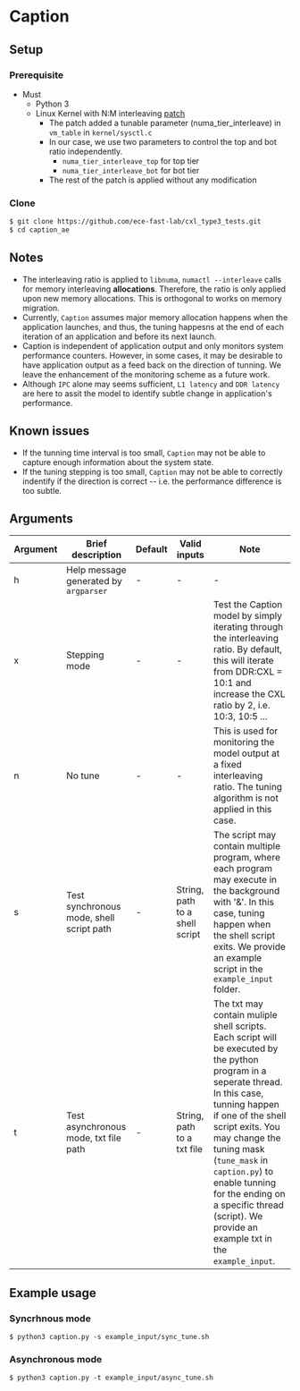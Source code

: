 # Caption

## Setup
### Prerequisite
- Must
    - Python 3
    - Linux Kernel with N:M interleaving [patch](https://lore.kernel.org/linux-mm/YqD0%2FtzFwXvJ1gK6@cmpxchg.org/T/)
      + The patch added a tunable parameter (numa\_tier\_interleave) in `vm_table` in `kernel/sysctl.c`
      + In our case, we use two parameters to control the top and bot ratio independently.
        * `numa_tier_interleave_top` for top tier
        * `numa_tier_interleave_bot` for bot tier
      + The rest of the patch is applied without any modification

### Clone
```bash
$ git clone https://github.com/ece-fast-lab/cxl_type3_tests.git 
$ cd caption_ae 
```

## Notes
* The interleaving ratio is applied to `libnuma`, `numactl --interleave` calls for memory interleaving **allocations**. Therefore, the ratio is only applied upon new memory allocations. This is orthogonal to works on memory migration.
* Currently, `Caption` assumes major memory allocation happens when the application launches, and thus, the tuning happesns at the end of each iteration of an application and before its next launch.
* Caption is independent of application output and only monitors system performance counters. However, in some cases, it may be desirable to have application output as a feed back on the direction of tunning. We leave the enhancement of the monitoring scheme as a future work. 
* Although `IPC` alone may seems sufficient, `L1 latency` and `DDR latency` are here to assit the model to identify subtle change in application's performance.

## Known issues 
* If the tunning time interval is too small, `Caption` may not be able to capture enough information about the system state.
* If the tuning stepping is too small, `Caption` may not be able to correctly indentify if the direction is correct -- i.e. the performance difference is too subtle. 

## Arguments
| Argument | Brief description | Default | Valid inputs | Note |
| -------- | ----------------- | ------- | ------------ | ---- |
| h | Help message generated by `argparser` | - | - | - |
| x | Stepping mode | - | - | Test the Caption model by simply iterating through the interleaving ratio. By default, this will iterate from DDR:CXL = 10:1 and increase the CXL ratio by 2, i.e. 10:3, 10:5 ...|
| n | No tune | - | - | This is used for monitoring the model output at a fixed interleaving ratio. The tuning algorithm is not applied in this case.|
| s | Test synchronous mode, shell script path | - | String, path to a shell script | The script may contain multiple program, where each program may execute in the background with '&'. In this case, tuning happen when the shell script exits. We provide an example script in the `example_input` folder.|
| t | Test asynchronous mode, txt file path | - | String, path to a txt file | The txt may contain muliple shell scripts. Each script will be executed by the python program in a seperate thread. In this case, tunning happen if one of the shell script exits. You may change the tuning mask (`tune_mask` in `caption.py`) to enable tunning for the ending on a specific thread (script). We provide an example txt in the `example_input`.|

## Example usage
### Syncrhnous mode
```
$ python3 caption.py -s example_input/sync_tune.sh
```

### Asynchronous mode
```
$ python3 caption.py -t example_input/async_tune.sh
```
